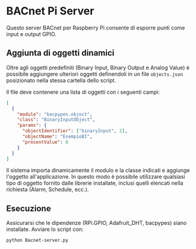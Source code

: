 # BACnet Pi Server

Questo server BACnet per Raspberry Pi consente di esporre punti come input e output GPIO.

## Aggiunta di oggetti dinamici

Oltre agli oggetti predefiniti (Binary Input, Binary Output e Analog Value) è possibile
aggiungere ulteriori oggetti definendoli in un file `objects.json` posizionato nella stessa
cartella dello script.

Il file deve contenere una lista di oggetti con i seguenti campi:

```json
[
  {
    "module": "bacpypes.object",
    "class": "BinaryInputObject",
    "params": {
      "objectIdentifier": ["binaryInput", 2],
      "objectName": "EsempioBI",
      "presentValue": 0
    }
  }
]
```

Il sistema importa dinamicamente il modulo e la classe indicati e aggiunge l'oggetto
all'applicazione. In questo modo è possibile utilizzare qualsiasi tipo di oggetto fornito
 dalle librerie installate, inclusi quelli elencati nella richiesta (Alarm, Schedule, ecc.).

## Esecuzione

Assicurarsi che le dipendenze (RPi.GPIO, Adafruit_DHT, bacpypes) siano installate.
Avviare lo script con:

```bash
python Bacnet-server.py
```
